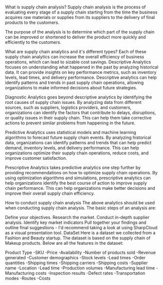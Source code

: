 What is supply chain analysis?
Supply chain analysis is the process of evaluating every stage of a supply chain starting from the time the business acquires raw materials or supplies from its suppliers to the delivery of final products to the customers.

The purpose of the analysis is to determine which part of the supply chain can be improved or shortened to deliver the product more quickly and efficiently to the customers.

What are supply chain analytics and it's different types?
Each of these supply chain analytics can increase the overall efficiency of business operations, which can lead to sizable cost savings.
Descriptive Analytics focuses on understanding what happened in the past by analyzing historical data. It can provide insights on key performance metrics, such as inventory levels, lead times, and delivery performance. Descriptive analytics can help identify patterns and trends in past supply chain operations, allowing organizations to make informed decisions about future strategies.

Diagnostic Analytics goes beyond descriptive analytics by identifying the root causes of supply chain issues. By analyzing data from different sources, such as suppliers, logistics providers, and customers, organizations can identify the factors that contribute to delays, disruptions, or quality issues in their supply chain. This can help them take corrective actions to prevent similar problems from happening in the future.

Predictive Analytics uses statistical models and machine learning algorithms to forecast future supply chain events. By analyzing historical data, organizations can identify patterns and trends that can help predict demand, inventory levels, and delivery performance. This can help organizations optimize their supply chain operations, reduce costs, and improve customer satisfaction.

Prescriptive Analytics takes predictive analytics one step further by providing recommendations on how to optimize supply chain operations. By using optimization algorithms and simulations, prescriptive analytics can help organizations identify the best course of action to improve supply chain performance. This can help organizations make better decisions and improve their overall supply chain efficiency.

How to conduct supply chain analysis
The above analytics should be used when conducting supply chain analysis. The basic steps of an analysis are:

Define your objectives.
Research the market.
Conduct in-depth supplier analysis.
Identify key market indicators
Pull together your findings and outline final suggestions - I'd recommend taking a look at using SharpCloud as a visual presentation tool.
DataSet
Here is a dataset we collected from a Fashion and Beauty startup. The dataset is based on the supply chain of Makeup products. Below are all the features in the dataset:

Product Type
-SKU
-Price
-Availability
-Number of products sold
-Revenue generated
-Customer demographics
-Stock levels
-Lead times
-Order quantities
-Shipping times
-Shipping carriers
-Shipping costs
-Supplier name
-Location
-Lead time
-Production volumes
-Manufacturing lead time
-Manufacturing costs
-Inspection results
-Defect rates
-Transportation modes
-Routes
-Costs
